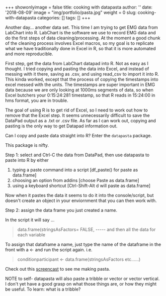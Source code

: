 +++
showonlyimage = false
title: cooking with datapasta
author: ''
date: '2018-08-09'
image = "img/portfolio/pasta.jpg"
weight = 0
slug: cooking-with-datapasta
categories: []
tags: []
+++



Another day... another data set. This time I am trying to get EMG data from LabChart into R. LabChart is the software we use to record EMG data and do the first steps of data cleaning/processing. At the moment a good chunk of the cleaning process involves Excel macros, so my goal is to replicate what we have traditionally done in Excel in R, so that it is more automated and more reproducible. 

First step, get the data from LabChart datapad into R. Not as easy as I thought. I tried copying and pasting the data into Excel, and instead of messing with it there, saving as .csv, and using read_csv to import it into R. This kinda worked, except that the process of copying the timestamps into excel messed with the units. The timestamps are super important in EMG data because we are only looking at 1000ms segments of data, so when Excel butchers your 0:15:24:281 timestamp, so that R reads in 15:24:00 in hms format, you are in trouble. 

The goal of using R is to get rid of Excel, so I need to work out how to remove that the Excel step. It seems unnecessarily difficult to save the DataPad output as a .txt or .csv file. As far as I can work out, copying and pasting is the only way to get Datapad information out.  

Can I copy and paste data straight into R? Enter the `datapasta` package. 

This package is nifty. 

Step 1: select and Ctrl-C the data from DataPad, then use datapasta to paste into R by either

1. typing a paste command into a script [df_paste() for paste as data.frame]  
2. choosing an option from addins [choose Paste as data.frame] 
3. using a keyboard shortcut [Ctrl-Shift-Alt d will paste as data.frame]

Now when it pastes the data it seems to do it into the console/script, but doesn't create an object in your enviornment that you can then work with. 

Step 2:  assign the data frame you just created a name. 

In the script it will say ...

> data.frame(stringsAsFactors= FALSE, ----- and then all the data for each variable

To assign that dataframe a name, just type the name of the dataframe in the front with a <- and run the script again. i.e.

> conditionparticipant <- data.frame(stringsAsFactors etc......)
  
 Check out this [screencast](https://drive.google.com/file/d/1hYOMO7EuQzJgS1M5_Xj6hqqjxLHouIKU/view) to see me making pasta. 
 
NOTE to self- datapasta will also paste a tribble or vector or vector vertical. I don't yet have a good grasp on what those things are, or how they might be useful. To learn: what is a tribble? 
  